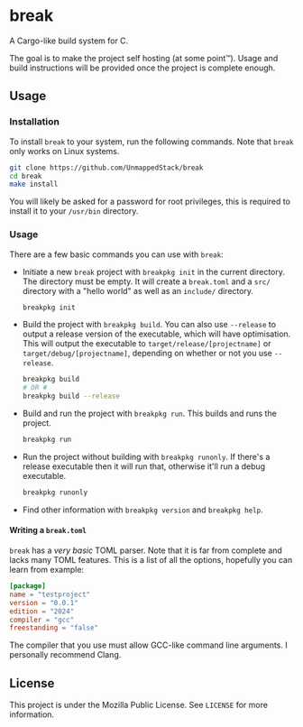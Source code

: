 # break

A Cargo-like build system for C.

The goal is to make the project self hosting (at some point™). Usage and build instructions will be provided once the project is complete enough.

## Usage
### Installation
To install `break` to your system, run the following commands. Note that `break` only works on Linux systems.

```bash
git clone https://github.com/UnmappedStack/break
cd break
make install
```

You will likely be asked for a password for root privileges, this is required to install it to your `/usr/bin` directory.

### Usage
There are a few basic commands you can use with `break`:

- Initiate a new `break` project with `breakpkg init` in the current directory. The directory must be empty. It will create a `break.toml` and a `src/` directory with a "hello world" as well as an `include/` directory.
    ```bash
    breakpkg init
    ```
- Build the project with `breakpkg build`. You can also use `--release` to output a release version of the executable, which will have optimisation. This will output the executable to `target/release/[projectname]` or `target/debug/[projectname]`, depending on whether or not you use `--release`.
    ```bash
    breakpkg build
    # OR #
    breakpkg build --release
    ```
- Build and run the project with `breakpkg run`. This builds and runs the project.
    ```bash
    breakpkg run
    ```
- Run the project without building with `breakpkg runonly`. If there's a release executable then it will run that, otherwise it'll run a debug executable.
    ```bash
    breakpkg runonly
    ```
- Find other information with `breakpkg version` and `breakpkg help`.

#### Writing a `break.toml`
`break` has a *very basic* TOML parser. Note that it is far from complete and lacks many TOML features. This is a list of all the options, hopefully you can learn from example:
```toml
[package]
name = "testproject"
version = "0.0.1"
edition = "2024"
compiler = "gcc"
freestanding = "false"
```
The compiler that you use must allow GCC-like command line arguments. I personally recommend Clang.

## License

This project is under the Mozilla Public License. See `LICENSE` for more information.
